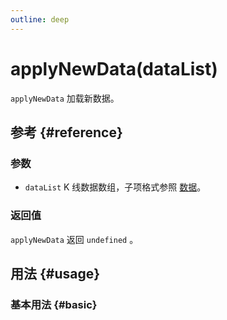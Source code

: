 ```yaml
---
outline: deep
---
```


# applyNewData(dataList)
`applyNewData` 加载新数据。

## 参考 {#reference}
<!-- @include: @/@views/api/references/instance/applyNewData.md -->

### 参数
- `dataList` K 线数据数组，子项格式参照 [数据](/guide/data-source)。

### 返回值
`applyNewData` 返回 `undefined` 。

## 用法 {#usage}
<script setup>
import ApplyNewData from '../../@views/api/samples/applyNewData/index.vue'
</script>

### 基本用法 {#basic}
<ApplyNewData/>
